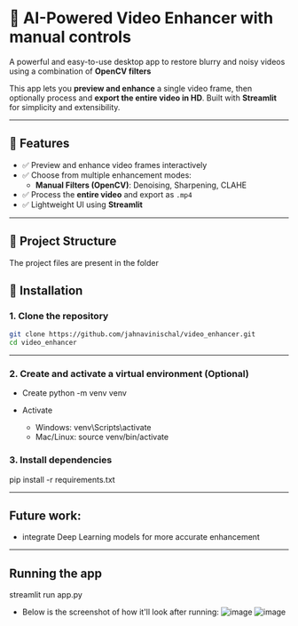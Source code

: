 # 🧠 AI-Powered Video Enhancer with manual controls

A powerful and easy-to-use desktop app to restore blurry and noisy videos using a combination of **OpenCV filters** 

This app lets you **preview and enhance** a single video frame, then optionally process and **export the entire video in HD**. Built with **Streamlit** for simplicity and extensibility.

---

## 🚀 Features

- ✅ Preview and enhance video frames interactively  
- ✅ Choose from multiple enhancement modes:
  - **Manual Filters (OpenCV)**: Denoising, Sharpening, CLAHE  
- ✅ Process the **entire video** and export as `.mp4`  
- ✅ Lightweight UI using **Streamlit**  

---

## 📁 Project Structure

The project files are present in the folder

## 🔧 Installation

### 1. Clone the repository

```bash
git clone https://github.com/jahnavinischal/video_enhancer.git
cd video_enhancer
```

---
### 2. Create and activate a virtual environment (Optional)
- Create
python -m venv venv

- Activate
  - Windows:
venv\Scripts\activate
  - Mac/Linux:
source venv/bin/activate

### 3. Install dependencies
pip install -r requirements.txt

---
## Future work:
- integrate Deep Learning models for more accurate enhancement
---

## Running the app
streamlit run app.py

- Below is the screenshot of how it'll look after running:
![image](https://github.com/user-attachments/assets/961367cd-ac79-4d78-9a9c-3f9b58ea8409)
![image](https://github.com/user-attachments/assets/50349004-677d-4c8a-873d-b31a66a82eea)



